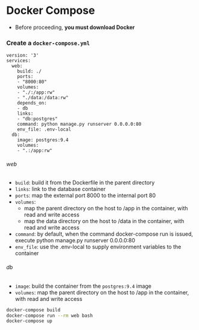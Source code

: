 # Docker Compose

* Before proceeding, **you must download Docker**

### Create a `docker-compose.yml`

```docker
version: '3'
services:
  web:
    build: ./
    ports:
    - "8000:80"
    volumes:
    - "./:/app:rw"
    - "./data:/data:rw"
    depends_on:
    - db
    links:
    - "db:postgres"
    command: python manage.py runserver 0.0.0.0:80
    env_file: .env-local
  db:
    image: postgres:9.4
    volumes:
    - ".:/app:rw"
```

###### web

* `build`: build it from the Dockerfile in the parent directory
* `links`: link to the database container
* `ports`: map the external port 8000 to the internal port 80
* `volumes`:
  * map the parent directory on the host to /app in the container, with read and write access
  * map the data directory on the host to /data in the container, with read and write access
* `command`: by default, when the command docker-compose run is issued, execute python manage.py runserver 0.0.0.0:80
* `env_file`: use the .env-local to supply environment variables to the container

###### db
* `image`: build the container from the `postgres:9.4` image
* `volumes`: map the parent directory on the host to /app in the container, with read and write access


```bash
docker-compose build
docker-compose run --rm web bash
docker-compose up
```
